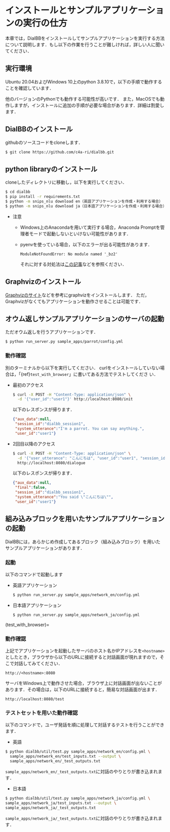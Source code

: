 # インストールとサンプルアプリケーションの実行の仕方

本章では，DialBBをインストールしてサンプルアプリケーションを実行する方法について説明します．もし以下の作業を行うことが難しければ，詳しい人に聞いてください．

## 実行環境

Ubuntu 20.04およびWindows 10上のpython 3.8.10で，以下の手順で動作することを確認しています．

他のバージョンのPythonでも動作する可能性が高いです．
また，MacOSでも動作しますが，インストールに追加の手順が必要な場合があります．詳細は割愛します．

## DialBBのインストール

githubのソースコードをcloneします．

```sh
$ git clone https://github.com/c4a-ri/dialbb.git
```

## python libraryのインストール

cloneしたディレクトリに移動し，以下を実行してください．

```sh
$ cd dialbb
$ pip install -r requirements.txt 
$ python -m snips_nlu download en（英語アプリケーションを作成・利用する場合）
$ python -m snips_nlu download ja（日本語アプリケーションを作成・利用する場合）
```

- 注意

  - Windows上のAnacondaを用いて実行する場合，Anaconda Promptを管理者モードで起動しないといけない可能性があります．

  - pyenvを使っている場合，以下のエラーが出る可能性があります．

    ```
    ModuleNotFoundError: No module named '_bz2' 
    ```
    
    それに対する対処法は[この記事](https://qiita.com/kasajei/items/5e22161b62f4b84787bc)などを参照ください．


## Graphvizのインストール

[Graphvizのサイト](https://graphviz.org/download/)などを参考にgraphvizをインストールします．
ただ，Graphvizがなくてもアプリケーションを動作させることは可能です．

## オウム返しサンプルアプリケーションのサーバの起動

ただオウム返しを行うアプリケーションです．

```sh
$ python run_server.py sample_apps/parrot/config.yml
```

### 動作確認

別のターミナルから以下を実行してください．
curlをインストールしていない場合は，「{ref}`test_with_browser`」に書いてある方法でテストしてくださ
い．


- 最初のアクセス

  ```sh
  $ curl -X POST -H "Content-Type: application/json" \
    -d '{"user_id":"user1"}' http://localhost:8080/init
  ```
   以下のレスポンスが帰ります．

  ```json
  {"aux_data":null, 
   "session_id":"dialbb_session1", 
   "system_utterance":"I'm a parrot. You can say anything.", 
   "user_id":"user1"}
  ```

- 2回目以降のアクセス

  ```sh
  $ curl -X POST -H "Content-Type: application/json" \
    -d '{"user_utterance": "こんにちは", "user_id":"user1", "session_id":"dialbb_session1"}' \
    http://localhost:8080/dialogue
  ```
   以下のレスポンスが帰ります．

  ```json
  {"aux_data":null,
   "final":false,
   "session_id":"dialbb_session1",
   "system_utterance":"You said \"こんにちは\"",
   "user_id":"user1"}
  ```

## 組み込みブロックを用いたサンプルアプリケーションの起動

DialBBには，あらかじめ作成してあるブロック（組み込みブロック）を用いたサンプルアプリケーションがあります．

### 起動

以下のコマンドで起動します


- 英語アプリケーション

  ```sh
  $ python run_server.py sample_apps/network_en/config.yml 
  ```

- 日本語アプリケーション

  ```sh
  $ python run_server.py sample_apps/network_ja/config.yml 
  ```

(test_with_browser)=
### 動作確認

上記でアプリケーションを起動したサーバのホスト名かIPアドレスを`<hostname>`としたとき，ブラウザから以下のURLに接続すると対話画面が現れますので，そこで対話してみてください．

```
http://<hostname>:8080 
```

サーバをWindows上で動作させた場合，ブラウザ上に対話画面が出ないことがあります．その場合は，以下のURLに接続すると，簡易な対話画面が出ます．

```
http://localhost:8080/test
```

### テストセットを用いた動作確認

以下のコマンドで，ユーザ発話を順に処理して対話するテストを行うことができます．

  - 英語

   ```sh
   $ python dialbb/util/test.py sample_apps/network_en/config.yml \
     sample_apps/network_en/test_inputs.txt --output \
     sample_apps/network_en/_test_outputs.txt
   ```

​    `sample_apps/network_en/_test_outputs.txt`に対話のやりとりが書き込まれます．

  - 日本語

   ```sh
   $ python dialbb/util/test.py sample_apps/network_ja/config.yml \
   sample_apps/network_ja/test_inputs.txt --output \
   sample_apps/network_ja/_test_outputs.txt
   ```

​    `sample_apps/network_ja/_test_outputs.txt`に対話のやりとりが書き込まれます．

